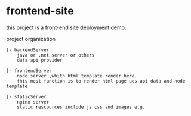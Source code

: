 # frontend-site

this project is a front-end site deployment demo.

project organization

	|- backendServer
		java or .net server or others 
		data api provider

	|- frontendServer
		node server ,whith html template render here.
		this most function is to render html page ues api data and node template

	|- staticServer
		nginx server
		static rescources include js css and images e,g.